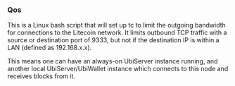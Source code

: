 ### Qos ###

This is a Linux bash script that will set up tc to limit the outgoing bandwidth for connections to the Litecoin network. It limits outbound TCP traffic with a source or destination port of 9333, but not if the destination IP is within a LAN (defined as 192.168.x.x).

This means one can have an always-on UbiServer instance running, and another local UbiServer/UbiWallet instance which connects to this node and receives blocks from it.
